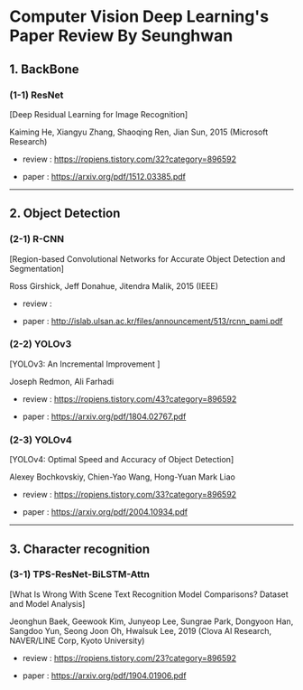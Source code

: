 Computer Vision Deep Learning's Paper Review By Seunghwan
=============

## 1. BackBone

### (1-1) ResNet
[Deep Residual Learning for Image Recognition]

Kaiming He, Xiangyu Zhang, Shaoqing Ren,  Jian Sun, 2015 (Microsoft Research)

* review : https://ropiens.tistory.com/32?category=896592

* paper : https://arxiv.org/pdf/1512.03385.pdf

---------------------------------------
## 2. Object Detection

### (2-1) R-CNN
[Region-based Convolutional Networks for
Accurate Object Detection and Segmentation]

Ross Girshick, Jeff Donahue, Jitendra Malik, 2015 (IEEE)

* review : 

* paper : http://islab.ulsan.ac.kr/files/announcement/513/rcnn_pami.pdf


### (2-2) YOLOv3
[YOLOv3: An Incremental Improvement
]

Joseph Redmon, Ali Farhadi

* review : https://ropiens.tistory.com/43?category=896592

* paper : https://arxiv.org/pdf/1804.02767.pdf


### (2-3) YOLOv4
[YOLOv4: Optimal Speed and Accuracy of Object Detection]

Alexey Bochkovskiy, Chien-Yao Wang, Hong-Yuan Mark Liao

* review : https://ropiens.tistory.com/33?category=896592

* paper : https://arxiv.org/pdf/2004.10934.pdf

---------------------------------------
## 3. Character recognition

### (3-1) TPS-ResNet-BiLSTM-Attn
[What Is Wrong With Scene Text Recognition Model Comparisons?
Dataset and Model Analysis]

Jeonghun Baek, Geewook Kim, Junyeop Lee, Sungrae Park, Dongyoon Han, Sangdoo Yun, Seong Joon Oh, Hwalsuk Lee, 2019 (Clova AI Research, NAVER/LINE Corp, Kyoto University)

* review : https://ropiens.tistory.com/23?category=896592

* paper : https://arxiv.org/pdf/1904.01906.pdf

